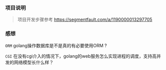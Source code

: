### 项目说明
> 项目开发步骤参考
https://segmentfault.com/a/1190000013297705
### 感想
`ORM`
golang操作数据库是不是真的有必要使用ORM ?

`CGI`
在没有cgi介入的情况下，golang的web服务怎么实现进程的调度，支持高并发的网络模型长什么样？